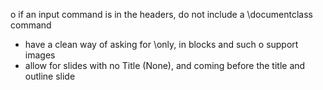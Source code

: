 o if an input command is in the headers, do not include a
  \documentclass command
- have a clean way of asking for \only, in blocks and such
o support images
- allow for slides with no Title (None), and coming before the title
  and outline slide
